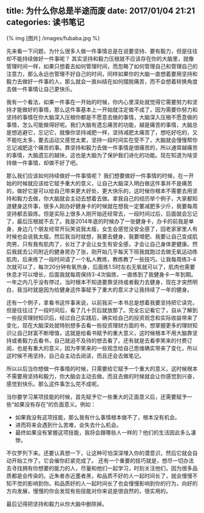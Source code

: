 title: 为什么你总是半途而废
date: 2017/01/04  21:21
categories: 读书笔记
---

{% img [图片] /images/fubaba.jpg %}

先来看一下问题，为什么很多人做一件事情总是在说要坚持、要有毅力，但是往往却不能持续做好一件事呢？
其实坚持和毅力压根就不应该存在你的大脑里，就像管理时间一样，如果只想着去如何管理时间，而忽略了如何管理自己和管理自己的注意力，那么永远也管理不好自己的时间，同样如果你的大脑一直想着要用坚持和毅力去做好一件事的人，那么就会一直纠结在如何摆脱痛苦，而不会想着转换角度去做一件事情让自己更快乐。

我有一个看法，如果一件事在一开始的时候，你内心里深处就觉得它需要努力和坚持才能做好的事情，那么这件事基本上一开始就注定做不成了，因为需要你努力和坚持的事情在你大脑深入压根你都是不愿意去做的事情，大脑深入压根不愿意做的事情，怎么可能做得好呢。我们大脑有遗忘痛苦的功能，越是痛苦的事情，大脑总是想逃避它，忘记它，就像你坚持减肥一样，坚持减肥太痛苦了，想吃好吃的，又不能吃太多，要去运动又感觉太累，坚持一段时间实在受不了，大脑就会慢慢帮你忘记减肥这个痛苦的事。靠坚持和毅力去做一件事情是很痛苦的，所以通常越痛苦的事情，大脑遗忘的越快，这也是大脑为了保护我们进化的功能。现在知道为啥坚持做一件事情，却做不好了吧。

那么我们应该如何持续做好一件事情呢？
我们想要做好一件事情的时候，在一开始的时候就应该给它赋予重大的意义，让自己大脑深入明白做这件事并不是痛苦的，做好它是可以给自己带来更大好处，更大快乐的，这时候你根本不需要去用坚持和毅力去做，你大脑就会主动去想着去做。拿我自己的经历举个例子，大家都知道健身这件事，很多人刚办好健身卡的时候就在想我一定要减肥多少斤，我要每周坚持都去锻炼。但是实际上很多人刚开始还经常去，一段时间过后，后面就会忘记了，最后压根就不去了。我是2014年底的时候办了一张健身卡，办卡的前我是单身，身边几个朋友经常开玩笑说我太瘦，女生会感觉没安全感了，回老家家里人有时候也会说我太瘦。然后我当时就想，我要去健身，我要增肥、我要让自己变成肌肉男，只有我有肌肉了，长壮了才会让女生有安全感，才会让自己身体更健康。然后我就去公司附近的健身房办了张，刚开始几乎每天下班我就跑过去做无氧运动练肌肉，后来练了一段时间请了一个私人教练，教练教了一些技巧。让我每周练3-4次就可以了，每次20分钟有氧热身，后面练1.5时左右无氧就可以了，肌肉也需要休息才可以增长，后面我就每周保持3-4次锻炼，一直练到了我健身卡一年到期。一年之内几乎没有停过，当时根本不知道要靠坚持或者毅力去健身，现在才突然明白，我当时就是因为给健身这件事赋予了重大的意义才让我持续了一年的健身。

还有一个例子，拿看书这件事来说，以前我买一本书总是想着我要坚持把它读完，但是往往过了一段时间后，看了几十页后就放那了。完全忘记看它了，自从了解到一些投资理财知识后，经过自己实践后，确实给自己的投资观念和实际收益带来了变化，现在大脑深处就特别想多去看一些投资理财方面的书，想掌握更多的理财知识让自己财富不断增值，这就是给看书赋予的重大意义，这时候根本不用大脑靠坚持或者毅力去看书，自己就迫不及待的想去看了。还有就是去看李笑来的付费订阅，也是有重大的意义，因为李笑来的一些观念给自己思维确实带来了变化，所以这时候不用坚持，自己会主动去阅读，而且还会去做笔记。

所以以后当你想做一件事情的时候，只需要给它赋予一个重大的意义，这时候根本不需要用坚持和毅力，你大脑会主动去做。而且去做的时候就会让你感觉到兴奋，感觉到快乐。那么这件事怎么完不成呢。

当你要学习某项技能的时候，首先赋予它一些重大的正面意义后，还需要赋予一些“如果没有存在”的负面意义。例如：
- 如果我没有这项技能，那么我有什么事情根本做不了，根本没有机会。
- 进而将来会遇到什么苦难，会失去什么机会。
- 最终如果没有掌握这项技能，我将会跟哪些人一样的？他们的生活因此多么凄惨。

不仅罗列下来。还要认真想一下，让这种可怕深深埋入你的潜意识，然后它就会自动开始工作了。它会催你赶紧完成了。
还有一个重要的技巧就是，想尽一切办法去寻找拥有你想要的能力的人，尽量和他们一起学习，时刻关注他们，因为很多品质都是会传染的。近朱者赤近墨者黑，和品质不好的人一起时间长了，就会慢慢不知不觉的影响到你。和品质好的人一起时间长了也会慢慢影响到你的行为，向好的方向发展，慢慢的你会发现有些技能对你来说是很自然的，很实用的。

最后记得把坚持和毅力从你大脑中删除掉。









